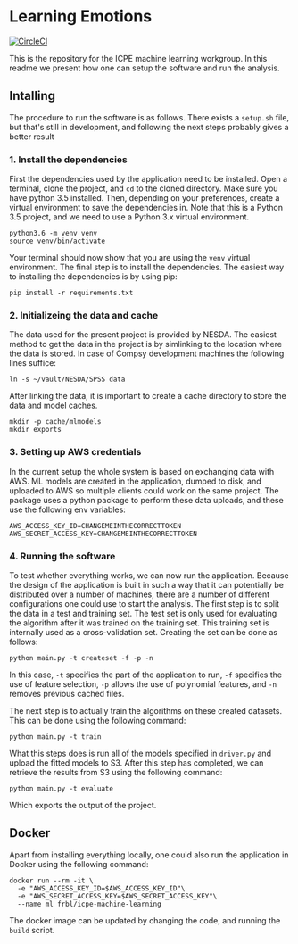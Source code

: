 # Learning Emotions
[![CircleCI](https://circleci.com/gh/compsy/ICPE_machine_learning_workgroup.svg?style=svg&circle-token=4e926b5d1a43abc4e98c0aa227695a50340848a3)](https://circleci.com/gh/compsy/ICPE_machine_learning_workgroup)

This is the repository for the ICPE machine learning workgroup. In this readme we present how one can setup the software and run the analysis.

## Intalling
The procedure to run the software is as follows. There exists a `setup.sh` file, but that's still in development, and following the next steps probably gives a better result

### 1. Install the dependencies
First the dependencies used by the application need to be installed. Open a terminal, clone the project, and `cd` to the cloned directory. Make sure you have python 3.5 installed. Then, depending on your preferences, create a virtual environment to save the dependencies in. Note that this is a Python 3.5 project, and we need to use a Python 3.x virtual environment.

```
python3.6 -m venv venv
source venv/bin/activate
```

Your terminal should now show that you are using the `venv` virtual environment. The final step is to install the dependencies. The easiest way to installing the dependencies is by using pip:

```
pip install -r requirements.txt
```

### 2. Initializeing the data and cache
The data used for the present project is provided by NESDA. The easiest method to get the data in the project is by simlinking to the location where the data is stored. In case of Compsy development machines the following lines suffice:

```
ln -s ~/vault/NESDA/SPSS data
```

After linking the data, it is important to create a cache directory to store the data and model caches.

```
mkdir -p cache/mlmodels
mkdir exports
```

### 3. Setting up AWS credentials
In the current setup the whole system is based on exchanging data with AWS. ML models are created in the application, dumped to disk, and uploaded to AWS so multiple clients could work on the same project. The package uses a python package to perform these data uploads, and these use the following env variables:
  
```
AWS_ACCESS_KEY_ID=CHANGEMEINTHECORRECTTOKEN
AWS_SECRET_ACCESS_KEY=CHANGEMEINTHECORRECTTOKEN
```

### 4. Running the software
To test whether everything works, we can now run the application. Because the design of the application is built in such a way that it can potentially be distributed over a number of machines, there are a number of different configurations one could use to start the analysis. The first step is to split the data in a test and training set. The test set is only used for evaluating the algorithm after it was trained on the training set. This training set is internally used as a cross-validation set. Creating the set can be done as follows:

```
python main.py -t createset -f -p -n
```

In this case, `-t` specifies the part of the application to run, `-f` specifies the use of feature selection, `-p` allows the use of polynomial features, and `-n` removes previous cached files.

The next step is to actually train the algorithms on these created datasets. This can be done using the following command:

```
python main.py -t train
```

What this steps does is run all of the models specified in `driver.py` and upload the fitted models to S3. After this step has completed, we can retrieve the results from S3 using the following command:

```
python main.py -t evaluate
```

Which exports the output of the project.

## Docker
Apart from installing everything locally, one could also run the application in Docker using the following command:
```
docker run --rm -it \
  -e "AWS_ACCESS_KEY_ID=$AWS_ACCESS_KEY_ID"\
  -e "AWS_SECRET_ACCESS_KEY=$AWS_SECRET_ACCESS_KEY"\
  --name ml frbl/icpe-machine-learning
```

The docker image can be updated by changing the code, and running the `build` script.









